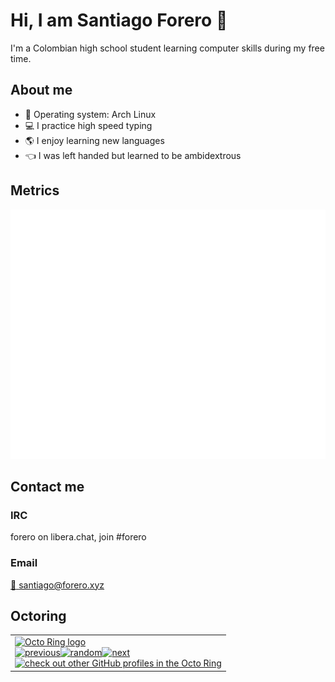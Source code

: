 # Hi, I am Santiago Forero :wave:

I'm a Colombian high school student learning computer skills during my free time.

## About me
- :penguin: Operating system: Arch Linux
- :computer: I practice high speed typing
- :earth_americas: I enjoy learning new languages
- :point_left: I was left handed but learned to be ambidextrous

## Metrics
![Metrics](https://github.com/forerosantiago/forerosantiago/blob/main/github-metrics.svg)

## Contact me

### IRC
forero on libera.chat, join #forero

### Email 
[:email: santiago@forero.xyz](mailto:santiago@forero.xyz)

## Octoring
<table><tbody><tr><td><a href="https://octo-ring.com/"><img src="https://octo-ring.com/static/img/widget/top.png" width="99%" alt="Octo Ring logo" align="top"></a><br><a href="https://octo-ring.com/p/forerosantiago/prev"><img src="https://octo-ring.com/static/img/widget/prev.png" width="33%" alt="previous" align="top" title="previous profile"></a><a href="https://octo-ring.com/p/forerosantiago/random"><img src="https://octo-ring.com/static/img/widget/random.png" width="33%" alt="random" align="top" title="random profile"></a><a href="https://octo-ring.com/p/forerosantiago/next"><img src="https://octo-ring.com/static/img/widget/next.png" width="33%" alt="next" align="top" title="next profile"></a><br><a href="https://octo-ring.com/"><img src="https://octo-ring.com/static/img/widget/bottom.png" width="99%" alt="check out other GitHub profiles in the Octo Ring" align="top"></a></td></tr></tbody></table> 
